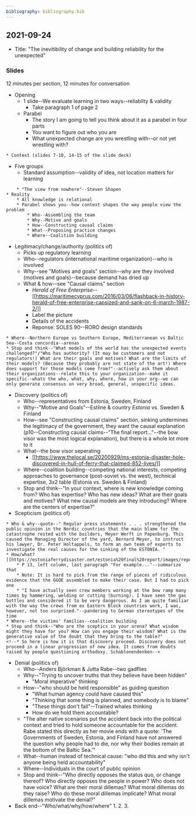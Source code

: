 ```yaml
---
bibliography: bibliography.bib
---
```


## 2021-09-24

* Title: "The inevitibility of change and building reliability for the unexpected"

### Slides

12 minutes per section, 12 minutes for conversation

* Opening
    * 1 slide--We evaluate learning in two ways--reliablity & validity
        * Take paragraph 1 of page 2
    * Parabel
        * The story I am going to tell you think about it as a parabel in four parts
        * You want to figure out who you are
        * What unexpected change are you wrestling with--or not yet wrestling with?
<!--        * The context is obscure, but the parabel works well-->
    * Context (slides 7-10, 14-15 of the slide deck)
* Five groups
    * Standard assumption--validity of idea, not location matters for learning
<!--    * Assumption--learning is about the quality of the new idea
    * Reality is--it is about the reliability/coalitions-->
        * "The view from nowhere"--Steven Shapen
    * Reality
        * All knowledge is relational
        * Parabel shows you--how context shapes the way people view the problem
            * Who--Assembling the team
            * Why--Motive and goals
            * How--Constructing causal claims
            * What--Proposing practice changes
            * Where--Coalition building
* Legitimacy/change/authority (politics of)
    * Picks up regulatory learning
    * Who--regulators (international maritime organization)--who is involved
    * Why--see "Motives and goals" section--why are they involved (motives and goals)--because demand has dried up
    * What & how--see "Causal claims" section
        * *Herald of Free Enterprise*--[[https://maritimecyprus.com/2016/03/06/flashback-in-history-herald-of-free-enterprise-capsized-and-sank-on-6-march-1987-2/]]
        * Label the picture
        * Details of the accidents
        * Reponse: SOLES 90--RORO design standards
<!--Note: the paper does--how IMO (attempted to) reestablish safety/legitimacy or roro ferries--what entrepreneurs face: how to reestablish tourism is safe--what we face: how to reestablish the classroom is safe-->
    * Where--Northern Europe vs Southern Europe, Mediterranean vs Baltic Sea--Costa concordia--arenas
    * Stop and think--"What models of the world has the unexpected events challenged?"/"Who has authority? (It may be customers and not regulators!) What are their goals and motives? What are the limits of their models? (Because they probably are not state of the art!) Where does support for those models come from?"--actively ask them about their organizations--relate this to your organization--make it specific--whats the who, what, why, where, how in your org--we can only generate consensus on very broad, general, unspecific ideas.
* Discovery (politics of)
    * Who--representatives from Estonia, Sweden, Finland
    * Why--"Motive and Goals"--Estline & country _Estonia_ vs. Sweden & Finland
    * How--see "Constructing causal claims" section, sinking undermines the legitimacy of the government, they want the causal explanation (p10--Constructing causal claims--"The final report..."--the bow visor was the most logical explanation), but there is a whole lot more to it
    * What--the bow visor seperating
        * [[https://www.thelocal.se/20200929/ms-estonia-disaster-hole-discovered-in-hull-of-ferry-that-claimed-852-lives/]]
    * Where--coalition building--competing national interests, competing approaches to governance (post-soviet vs. the west), technical expertise, 3x2 table (Estonia vs. Sweden & Finland)
    * Stop and think--"In your context, where is new knowledge coming from? Who has expertise? Who has new ideas? What are their goals and motives? What new causal models are they introducing? Where are the centers of expertise?"
* Scepticism (politics of)
<!--    * Who? German 'Group of Experts'--Assembling a team--Son in law added, bomb expert added...--start with the lawyer, and then whoever the hell he needed to make his case-->
    * Who & why--quote--" Regular press statements . . . strengthened the public opinion in the Nordic countries that the main blame for the catastrophe rested with the builders, Meyer Werft in Papenburg. This caused the Managing Director of the yard, Bernard Meyer, to instruct his lawyer, Dr. Peter Holtappels, to form an own team of experts to investigate the real causes for the sinking of the ESTONIA. "
    * How/what? [[https://estoniaferrydisaster.net/estonia%20final%20report/images/report%20pics/folder%202/pg325.jpg]]
        * P 13, left column, last paragraph "For example..."--summarize that
        * Note: It is hard to pick from the range of pieces of ridiculous evidence that the GGOE assembled to make their case. But I had to pick one
        * "I have actually seen crew members working at the bow ramp many times by hammering, welding or cutting (burning). I have seen the gas bottles and considered it to be very dangerous. As I am quite familiar with the way the crews from ex Eastern Block countries work, I was, however, not too surprised."--pandering to German stereotypes of the time
    * Where--the victims' families--coalition building
    * Stop and think--"Who are the sceptics in your arena? What wisdom might they have for you? How can you engage their wisdom? What is the generative value of the doubt that they bring to the table?"
    <!--* So here is how it is that discovery proceed. Discovery does not proceed in a linear progression of new idea. It comes from doubts raised by people questioning orthodoxy. Schablonendenken-->
* Denial (politics of)
    * Who--Anders Björkman & Jutta Rabe--two gadflies
    * Why--"Trying to uncover truths that they believe have been hidden"
        * "Moral imperative" thinking
    * How--"who should be held responsible" as guiding question 
        * "What human agency could have caused this"
        * "Thinking that some thing is planned, and somebody is to blame"
        * "These things don't fail"--Trained whales thinking
        * How do we hold them accountable?
    * "The alter native scenarios put the accident back into the political context and tried to hold someone accountable for the accident. Rabe stated this directly as her movie ends with a quote: 'The Governments of Sweden, Estonia, and Finland have not answered the question why people had to die, nor why their bodies remain at the bottom of the Baltic Sea.'"
    * What--human instead of technical cause: "who did this and why isn't anyone being held accountability"
    * Where--Individuals in the court of public opinion
    * Stop and think--"Who directly opposes the status quo, or change thereof? Who directly opposes the people in power? Who does not have voice? What are their moral dillemas? What moral dillemas do they raise? Who do these moral dillemas implicate? What moral dillemas motivate the denial?"
* Back end--"Who/what/why/how/where"
    1. 
    2. 
    3. 

<!--* Stop and think--where collectively we get our value-->

<!--Thinking about it in the context of what I am doing, an what be valuable for us in terms of thinking about reliability and validity. What is the next step that we need to take to make it clear? What is the point of contestation between us & audience?

How do we translate that to my context, and contexts in general. How do we generalize this. What is he simplifying structure. What compelling examples can be used. What is the structure underneath the quadrants? A process model of how reliability & validity related. What Rerup & Zbaracki start talking about in tradeoffs. What is the value of the off-diagonals (CDC "Masks don' work" in order to safe masks".-->

<!--* Bon voyage-->

<!--Substantive change vs. coalition support-->